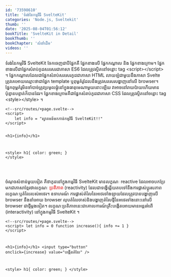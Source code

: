 ```yaml
---
id: '73598610'
title: 'ទំរង់​នៃ​កម្មវិធី SvelteKit'
categories: 'Node.js, Sveltekit'
thumb: ''
date: '2025-08-04T01:56:12'
bookTitle: 'SvelteKit in Detail'
bookThumb: ''
bookChapter: 'លំនាំ​ដើម'
videos: ''
---
```

<p>ទំរង់​នៃ​កម្មវិធី SvelteKit ចែក​ចេញ​ជា​បី​ផ្នែក​គឺ​ ផ្នែក​ខាង​លើ ផ្នែក​កណ្តាល និង​ ផ្នែក​ខាង​ក្រោម​។ ផ្នែក​ខាង​លើ​ជា​ផ្នែក​សំរាប់​កូដ​សរសេរ​ជា​ភាសា ES6 ដែល​ត្រូវ​ស្ថិត​នៅ​ចន្លោះ tag &lt;script&gt;&lt;/script&gt; ។ ផ្នែក​កណ្តាល​ដែល​ជា​ផ្នែក​សំរាប់​សរសេរ​កូដ​ជា​ភាសា HTML លាយ​ឡំ​ជាមួយ​នឹង​ភាសា Svelte ត្រូវ​គេ​អោយ​ឈ្មោះ​ថា​ជា​ផ្នែក template ឬ​ពុម្ព​គំរូ​ដែល​នឹង​ត្រូវ​សរសេរ​បង្ហាញ​នៅ​លើ browser។ ផ្នែក​ពុម្ព​គំរូ​មិន​ចាំបាច់ត្រូវ​ប្រមូល​ផ្តុំ​​នៅ​ក្នុង​ធាតុ​មេ​ណា​មួយ​​នោះ​ឡើយ វា​អាច​នៅ​រាយប៉ាយ​ហើយ​មាន​ប៉ុន្មានបន្ទាត់​ក៏​បាន​ដែរ​។ ផ្នែក​ខាង​ក្រោម​គឺ​ជា​ផ្នែក​សំរាប់​កូដ​ជា​ភាសា CSS ដែល​ត្រូវ​ស្ថិត​នៅ​ចន្លោះ​ tag &lt;style&gt;&lt;/style&gt; ។</p><pre><code class="svelte">&lt;!--src/routes/+page.svelte--&gt;
&lt;script&gt;
    let info = "ស្វាគមន៍​មក​កាន់​កម្មវិធី SvelteKit!!"
&lt;/script&gt;
 
&lt;h1&gt;{info}&lt;/h1&gt;
 
&lt;style&gt;
    h1{
        color: green;
    }
&lt;/style&gt;</code></pre><p>&nbsp;</p><p>ចំណុច​សំខាន់​មួយ​ទៀត គឺ​ថា​កូដ​នៅ​ក្នុង​កម្មវិធី SvelteKit មាន​លក្ខណៈ reactive ដែល​អាច​បក​ប្រែ​មក​ជា​ភាសា​ខ្មែរ​ថាលក្ខណៈ <span style="color:hsl(0,75%,60%);"><strong>ប្រតិភាព</strong></span> (reactivity) ដែល​ជា​ទង្វើ​ឆ្លើយ​តប​ទៅ​នឹង​ការផ្លាស់ប្តូរ​សភាព​លក្ខណៈ​ឬ​តំលៃ​របស់​អថេរ​។ ឧទាហរណ៍ ការផ្លាស់​តំលៃ​នៃ​អថេរទាំងឡាយ​ដែល​ត្រូវ​បាន​បង្ហាញ​លើ​ browser នឹង​នាំ​អោយ​ browser លុប​តំលៃ​ចាស់​និង​បង្ហាញ​តំលៃ​ថ្មី​នៃ​អថេរ​ទាំងនោះ​នៅ​លើ​ browser ជា​ថ្មី​ម្តង​ទៀត​។ លក្ខណៈ​ប្រតិភាព​នេះ​ជា​គោលការណ៍​គ្រឹះ​បង្កើត​អោយ​មាន​អន្តរអំពើ (interactivity) នៅ​ក្នុង​កម្មវិធី SvelteKit ។</p><pre><code class="svelte">&lt;!--src/routes/+page.svelte--&gt;
&lt;script&gt;
    let info = 0
    function increase(){
        info += 1
    }
&lt;/script&gt;
 
&lt;h1&gt;{info}&lt;/h1&gt;
&lt;input type="button" onclick={increase} value="បង្កើន​តំលៃ" /&gt;
 
&lt;style&gt;
    h1{
        color: green;
    }
&lt;/style&gt;</code></pre>